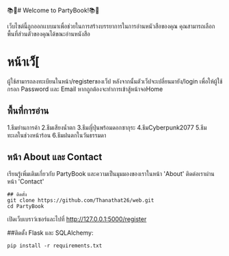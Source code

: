 📚🌟# Welcome to PartyBook!📚🌟

เว็บไซต์นี้ถูกออกเเบบมาเพื่อช่วยในการสร้างบรรยาการในการอ่านหนัวสือของคุณ คุณสามารถเลือกพื้นที่ส่วนตัวของคุณได้ขณะอ่านหนังสือ

# หน้าเว็[
ผู้ใช้สามารถลงทะเบียนในหน้า/registerของเว็ป
หลังจากนั้นตัวเว็ปจะเปลี่ยนมายัง/login เพื่อให้ผู้ใช้กรอก Password เเละ Email
หากถูกต้องจะทำการเข้าสู้หน้าจอHome
## พื้นที่การอ่าน
1.ธีมย่านการค้า
2.ธีมเสียงน้ำตก
3.ธีมญี่ปุ่นพร้อมดอกซากุระ
4.ธีมCyberpunk2077
5.ธีมทะเลในช่วงหน้าร้อน
6.ธีมฝนตกในวันธรรมดา


## หน้า About และ Contact
เรียนรู้เพิ่มเติมเกี่ยวกับ PartyBook และความเป็นมุมมองของเราในหน้า 'About'
ติดต่อเราผ่านหน้า 'Contact'
```
## ติดตั้ง
git clone https://github.com/Thanathat26/web.git
cd PartyBook
```
เปิดเว็บเบราว์เซอร์และไปที่ http://127.0.0.1:5000/register

##ติดตั้ง Flask และ SQLAlchemy:
```
pip install -r requirements.txt
